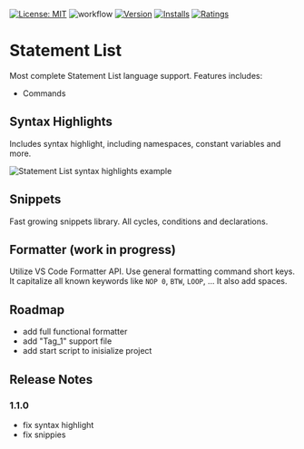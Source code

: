 [![License: MIT](https://img.shields.io/badge/License-MIT-brightgreen.svg)](https://opensource.org/licenses/MIT) ![workflow](https://github.com/Serhioromano/vscode-st/actions/workflows/publish.yml/badge.svg) [![Version](https://marketplace.visualstudio.com/items?itemName=NIKOinc.vscode-stl&ssr=false#version-history)](https://marketplace.visualstudio.com/items?itemName=NIKOinc.vscode-stl&ssr=false#version-history) [![Installs](https://marketplace.visualstudio.com/items?itemName=NIKOinc.vscode-stl&ssr=false#overview)](https://marketplace.visualstudio.com/items?itemName=NIKOinc.vscode-stl&ssr=false#overview) [![Ratings](https://marketplace.visualstudio.com/items?itemName=NIKOinc.vscode-stl&ssr=false#review-details)](https://marketplace.visualstudio.com/items?itemName=NIKOinc.vscode-stl&ssr=false#review-details)

# Statement List

Most complete Statement List language support. Features includes:

- Commands

## Syntax Highlights

Includes syntax highlight, including namespaces, constant variables and more.

![Statement List syntax highlights example](https://github.com/nikoincc/vscode-stl/blob/main/images/show.gif)

## Snippets

Fast growing snippets library. All cycles, conditions and declarations.

## Formatter (work in progress)

Utilize VS Code Formatter API. Use general formatting command short keys. It capitalize all known keywords like `NOP 0`, `BTW`, `LOOP`, ... It also add spaces.

## Roadmap

- add full functional formatter
- add "Tag_1" support file
- add start script to inisialize project

## Release Notes

### 1.1.0

- fix syntax highlight
- fix snippies
